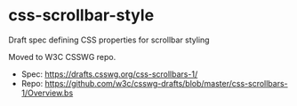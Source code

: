 # css-scrollbar-style
Draft spec defining CSS properties for scrollbar styling

Moved to W3C CSSWG repo.
* Spec: https://drafts.csswg.org/css-scrollbars-1/
* Repo: https://github.com/w3c/csswg-drafts/blob/master/css-scrollbars-1/Overview.bs

